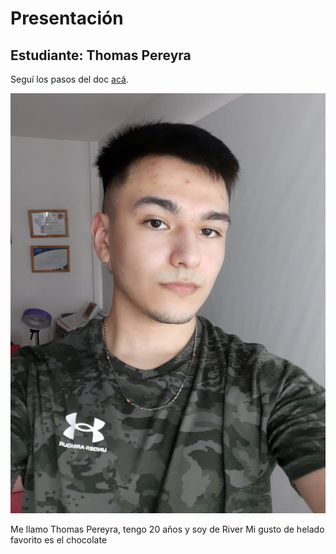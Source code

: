 # Presentación

## Estudiante: Thomas Pereyra

Seguí los pasos del doc [acá](https://docs.google.com/document/d/e/2PACX-1vQkogtG88cmwEIXEuff291urSyrZUYHikLIoRTspUodvIg5OoaUJTi8n0vqPJ3XUSN65sqJALTBizeB/pub).

![mi foto](mifoto.jpeg)

Me llamo Thomas Pereyra, tengo 20 años y soy de River
Mi gusto de helado favorito es el chocolate
